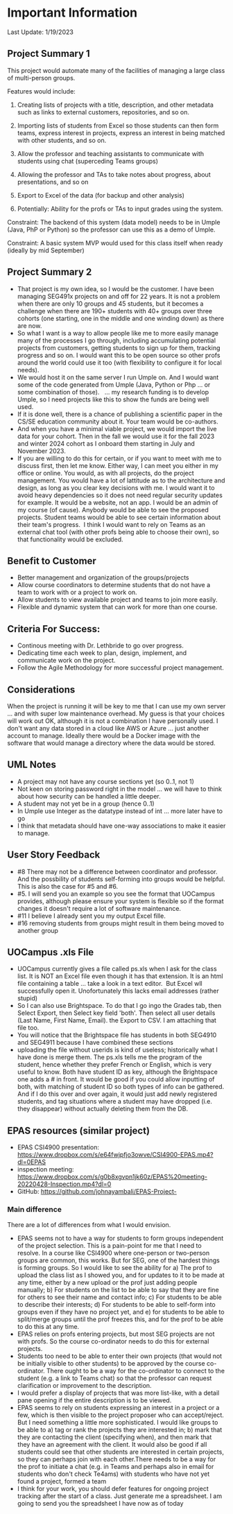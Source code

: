 # Important Information

Last Update: 1/19/2023

## Project Summary 1
This project would automate many of the facilities of managing a large class of multi-person groups.

Features would include:

1. Creating lists of projects with a title, description, and other metadata such as links to external customers, repositories, and so on.

2. Importing lists of students from Excel so those students can then form teams, express interest in projects, express an interest in being matched with other students, and so on.

3. Allow the professor and teaching assistants to communicate with students using chat (superceding Teams  groups)

4. Allowing the professor and TAs to take notes about progress, about presentations, and so on

5. Export to Excel of the data (for backup and other analysis)

6. Potentially: Ability for the profs or TAs to input grades using the system.

Constraint: The backend of this system (data model) needs to be in Umple (Java, PhP or Python) so the professor can use this as a demo of Umple.

Constraint: A basic system MVP would used for this class itself when ready (ideally by mid September)

## Project Summary 2
- That project is my own idea, so I would be the customer. I have been managing SEG491x projects on and off for 22 years. It is not a problem when there are only 10 groups and 45 students, but it becomes a challenge when there are 190+ students with 40+ groups over three cohorts (one starting, one in the middle and one winding down) as there are now. 
- So what I want is a way to allow people like me to more easily manage many of the processes I go through, including accumulating potential projects from customers, getting students to sign up for them, tracking progress and so on. I would want this to be open source so other profs around the world could use it too (with flexibility to configure it for local needs). 
- We would host it on the same server I run Umple on. And I would want some of the code generated from Umple (Java, Python or Php ... or some combination of those).   ... my research funding is to develop Umple, so I need projects like this to show the funds are being well used. 
- If it is done well, there is a chance of publishing a scientific paper in the CS/SE education community about it. Your team would be co-authors. 
- And when you have a minimal viable project, we would import the live data for your cohort. Then in the fall we would use it for the fall 2023 and winter 2024 cohort as I onboard them starting in July and November 2023. 
- If you are willing to do this for certain, or if you want to meet with me to discuss first, then let me know. Either way, I can meet you either in my office or online. You would, as with all projects, do the project management. You would have a lot of lattitude as to the architecture and design, as long as you clear key decisions with me. I would want it to avoid heavy dependencies so it does not need regular security updates for example. It would be a website, not an app. I would be an admin of my course (of cause). Anybody would be able to see the proposed projects. Student teams would be able to see certain information about their team's progress.  I think I would want to rely on Teams as an external chat tool (with other profs being able to choose their own), so that functionality would be excluded.

## Benefit to Customer
- Better management and organization of the groups/projects
- Allow course coordinators to determine students that do not have a team to work with or a project to work on.
- Allow students to view available project and teams to join more easily.
- Flexible and dynamic system that can work for more than one course.
## Criteria For Success:
- Continous meeting with Dr. Lethbride to go over progress.
- Dedicating time each week to plan, design, implement, and communicate work on the project.
- Follow the Agile Methodology for more successful project management.

## Considerations
When the project is running it will be key to me that I can use my own server ... and with super low maintenance overhead. My guess is that your choices will work out OK, although it is not a combination I have personally used. I don't want any data stored in a cloud like AWS or Azure ... just another account to manage. Ideally there would be a Docker image with the software that would manage a directory where the data would be stored.

## UML Notes
- A project may not have any course sections yet (so 0..1, not 1) 
- Not keen on storing password right in the model ... we will have to think about how security can be handled a little deeper. 
- A student may not yet be in a group (hence 0..1) 
- In Umple use Integer as the datatype instead of int ... more later have to go
- I think that metadata should have one-way associations to make it easier to manage.

## User Story Feedback
- #8 There may not be a difference between coordinator and professor. And the possbility of students self-forming into groups would be helpful. This is also the case for #5 and #6.  
- #5. I will send you an example so you see the format that UOCampus provides, although please ensure your system is flexible so if the format changes it doesn't require a lot of software maintenance. 
- #11 I believe I already sent you my output Excel fille. 
- #16 removing students from groups might result in them being moved to another group

## UOCampus .xls File
- UOCampus currently gives a file called ps.xls when I ask for the class list. It is NOT an Excel file even though it has that extension. It is an html file containing a table ... take a look in a text editor.  But Excel wll successfully open it. Unofortunately this lacks email addresses (rather stupid) 
- So I can also use Brightspace. To do that I go ingo the Grades tab, then Select Export, then Select key field 'both'. Then select all user details (Last Name, First Name, Email). the Export to CSV. I am attaching that file too. 
- You will notice that the Brightspace file has students in both SEG4910 and SEG4911 because I have combined these sections
- uploading the file without userids is kind of useless; historically what I have done is merge them. The ps.xls tells me the program of the student, hence whether they prefer French or English, which is very useful to know. Both have student ID as key, although the Brightspace one adds a # in front. It would be good if you could allow inputting of both, with matching of student ID so both types of info can be gathered. And if I do this over and over again, it would just add newly registered students, and tag situations where a student may have dropped (i.e. they disappear) without actually deleting them from the DB.

## EPAS resources (similar project)
- EPAS CSI4900 presentation: https://www.dropbox.com/s/e64fwjpfjo3owve/CSI4900-EPAS.mp4?dl=0EPAS 
- inspection meeting: https://www.dropbox.com/s/g0b8xgvpn1jk60z/EPAS%20meeting-20220428-Inspection.mp4?dl=0
- GitHub: https://github.com/johnayambali/EPAS-Project-
### Main difference
There are a lot of differences from what I would envision. 
- EPAS seems not to have a way for students to form groups independent of the project selection. This is a pain-point for me that I need to resolve. In a course like CSI4900 where one-person or two-person groups are common, this works. But for SEG, one of the hardest things is forming groups. So I would like to see the ability for a) The prof to upload the class list as I showed you, and for updates to it to be made at any time, either by a new upload or the prof just adding people manually; b) For students on the list to be able to say that they are fine for others to see their name and contact info; c) For students to be able to describe their interests; d) For students to be able to self-form into groups even if they have no project yet, and e) for students to be able to split/merge groups until the prof freezes this, and for the prof to be able to do this at any time.
- EPAS relies on profs entering projects, but most SEG projects are not with profs. So the course co-ordinator needs to do this for external projects. 
- Students too need to be able to enter their own projects (that would not be initially visible to other students) to be approved by the course co-ordinator. There ought to be a way for the co-ordinator to connect to the student (e.g. a link to Teams chat) so that the professor can request clarification or improvement to the description.
- I would prefer a display of projects that was more list-like, with a detail pane opening if the entire description is to be viewed.
- EPAS seems to rely on students expressing an interest in a project or a few, which is then visible to the project proposer who can accept/reject. But I need something a little more sophisticated. I would like groups to be able to a) tag or rank the projects they are interested in; b) mark that they are contacting the client (specifying when), and then mark that they have an agreement with the client. It would also be good if all students could see that other students are interested in certain projects, so they can perhaps join with each other.There needs to be a way for the prof to initiate a chat (e.g. in Teams and perhaps also in email for students who don't check Te4ams) with students who have not yet found a project, formed a team
- I think for your work, you should defer features for ongoing project tracking after the start of a class. Just generate me a spreadsheet. I am going to send you the spreadsheet I have now as of today

